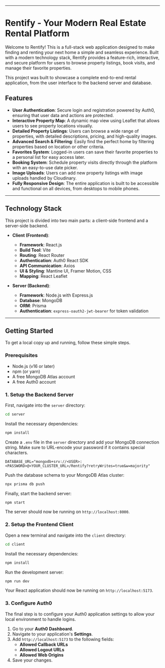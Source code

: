 
-----

# Rentify - Your Modern Real Estate Rental Platform

Welcome to Rentify\! This is a full-stack web application designed to make finding and renting your next home a simple and seamless experience. Built with a modern technology stack, Rentify provides a feature-rich, interactive, and secure platform for users to browse property listings, book visits, and manage their favorite properties.

This project was built to showcase a complete end-to-end rental application, from the user interface to the backend server and database.

## Features

  * **User Authentication**: Secure login and registration powered by Auth0, ensuring that user data and actions are protected.
  * **Interactive Property Map**: A dynamic map view using Leaflet that allows users to see property locations visually.
  * **Detailed Property Listings**: Users can browse a wide range of properties, with detailed descriptions, pricing, and high-quality images.
  * **Advanced Search & Filtering**: Easily find the perfect home by filtering properties based on location or other criteria.
  * **Favorites System**: Logged-in users can save their favorite properties to a personal list for easy access later.
  * **Booking System**: Schedule property visits directly through the platform with an easy-to-use date picker.
  * **Image Uploads**: Users can add new property listings with image uploads handled by Cloudinary.
  * **Fully Responsive Design**: The entire application is built to be accessible and functional on all devices, from desktops to mobile phones.

-----

## Technology Stack

This project is divided into two main parts: a client-side frontend and a server-side backend.

  * **Client (Frontend)**:

      * **Framework**: React.js
      * **Build Tool**: Vite
      * **Routing**: React Router
      * **Authentication**: Auth0 React SDK
      * **API Communication**: Axios
      * **UI & Styling**: Mantine UI, Framer Motion, CSS
      * **Mapping**: React Leaflet

  * **Server (Backend)**:

      * **Framework**: Node.js with Express.js
      * **Database**: MongoDB
      * **ORM**: Prisma
      * **Authentication**: `express-oauth2-jwt-bearer` for token validation

-----

## Getting Started

To get a local copy up and running, follow these simple steps.

### **Prerequisites**

  * Node.js (v16 or later)
  * npm (or yarn)
  * A free MongoDB Atlas account
  * A free Auth0 account

### **1. Setup the Backend Server**

First, navigate into the `server` directory:

```bash
cd server
```

Install the necessary dependencies:

```bash
npm install
```

Create a `.env` file in the `server` directory and add your MongoDB connection string. Make sure to URL-encode your password if it contains special characters.

```
DATABASE_URL="mongodb+srv://<USER>:<PASSWORD>@<YOUR_CLUSTER_URL>/Rentify?retryWrites=true&w=majority"
```

Push the database schema to your MongoDB Atlas cluster:

```bash
npx prisma db push
```

Finally, start the backend server:

```bash
npm start
```

The server should now be running on `http://localhost:8000`.

### **2. Setup the Frontend Client**

Open a new terminal and navigate into the `client` directory:

```bash
cd client
```

Install the necessary dependencies:

```bash
npm install
```

Run the development server:

```bash
npm run dev
```

Your React application should now be running on `http://localhost:5173`.

### **3. Configure Auth0**

The final step is to configure your Auth0 application settings to allow your local environment to handle logins.

1.  Go to your **Auth0 Dashboard**.
2.  Navigate to your application's **Settings**.
3.  Add `http://localhost:5173` to the following fields:
      * **Allowed Callback URLs**
      * **Allowed Logout URLs**
      * **Allowed Web Origins**
4.  Save your changes.
